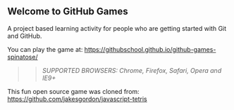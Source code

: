 ## Welcome to GitHub Games

A project based learning activity for people who are getting started with Git and GitHub.

You can play the game at: https://githubschool.github.io/github-games-spinatose/

>> _*SUPPORTED BROWSERS*: Chrome, Firefox, Safari, Opera and IE9+_

This fun open source game was cloned from: https://github.com/jakesgordon/javascript-tetris

